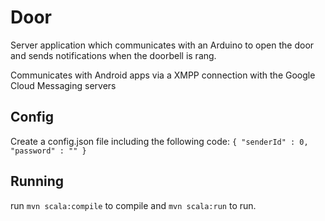 # Door
Server application which communicates with an Arduino to open the door and sends notifications when the doorbell is rang.


Communicates with Android apps via a XMPP connection with the Google Cloud Messaging servers 

## Config
Create a config.json file including the following code:
`{
		"senderId" : 0,
		"password" : ""
}`

## Running
run `mvn scala:compile` to compile and `mvn scala:run` to run.
